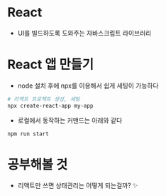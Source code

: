 # React

- UI를 빌드하도록 도와주는 자바스크립트 라이브러리

# React 앱 만들기

- node 설치 후에 npx를 이용해서 쉽게 세팅이 가능하다

```sh
# 리액트 프로젝트 생성, 세팅
npx create-react-app my-app
```

- 로컬에서 동작하는 커맨드는 아래와 같다

```sh
npm run start
```

# 공부해볼 것

- 리액트만 쓰면 상태관리는 어떻게 되는걸까?
  :sparkles:
